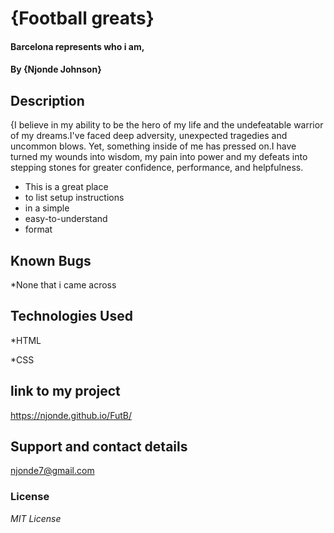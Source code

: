  # {Football greats}
#### Barcelona represents who i am, 
#### By **{Njonde Johnson}**
## Description
{I believe in my ability to be the hero of my life and the undefeatable warrior of my dreams.I've faced deep adversity, unexpected tragedies and uncommon blows. Yet, something inside of me has pressed on.I have turned my wounds into wisdom, my pain into power and my defeats into stepping stones for greater confidence, performance, and helpfulness.
* This is a great place
* to list setup instructions
* in a simple
* easy-to-understand
* format
## Known Bugs
*None that i came across
## Technologies Used
*HTML

*CSS
## link to my project
 https://njonde.github.io/FutB/

## Support and contact details
njonde7@gmail.com
### License
*MIT License*
